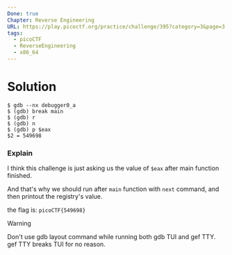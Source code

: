 ```yaml
---
Done: true
Chapter: Reverse Engineering
URL: https://play.picoctf.org/practice/challenge/395?category=3&page=3
tags:
  - picoCTF
  - ReverseEngineering
  - x86_64
---
```


# Solution

```shell
$ gdb --nx debugger0_a
$ (gdb) break main
$ (gdb) r
$ (gdb) n
$ (gdb) p $eax
$2 = 549698
```

### Explain

I think this challenge is just asking us the value of `$eax` after main function finished.

And that's why we should run after `main` function with `next` command, and then printout the registry's value.

the flag is: `picoCTF{549698}`

> [!WARNING]  
> Don't use gdb layout command while running both gdb TUI and gef TTY. gef TTY breaks TUI for no reason.